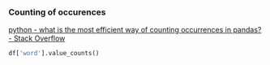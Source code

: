 ###  Counting of occurences


[python - what is the most efficient way of counting occurrences in pandas? - Stack Overflow](https://stackoverflow.com/questions/20076195/what-is-the-most-efficient-way-of-counting-occurrences-in-pandas "python - what is the most efficient way of counting occurrences in pandas? - Stack Overflow")




```python
df['word'].value_counts()
```

